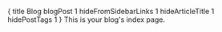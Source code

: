 {
    title Blog
    blogPost 1
    hideFromSidebarLinks 1
    hideArticleTitle 1
    hidePostTags 1
}
This is your blog's index page.
